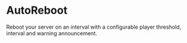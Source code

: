# AutoReboot
Reboot your server on an interval with a configurable player threshold, interval and warning announcement.
